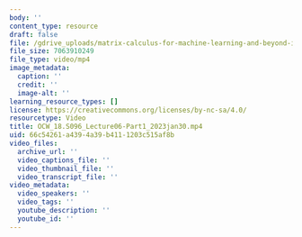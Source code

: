 ```yaml
---
body: ''
content_type: resource
draft: false
file: /gdrive_uploads/matrix-calculus-for-machine-learning-and-beyond-iap-2023/1htxMS__1IWJEd7adujbPgMCJIUkYUS3Q/ocw_18s096_lecture06-part1_2023jan30.mp4
file_size: 7063910249
file_type: video/mp4
image_metadata:
  caption: ''
  credit: ''
  image-alt: ''
learning_resource_types: []
license: https://creativecommons.org/licenses/by-nc-sa/4.0/
resourcetype: Video
title: OCW_18.S096_Lecture06-Part1_2023jan30.mp4
uid: 66c54261-a439-4a39-b411-1203c515af8b
video_files:
  archive_url: ''
  video_captions_file: ''
  video_thumbnail_file: ''
  video_transcript_file: ''
video_metadata:
  video_speakers: ''
  video_tags: ''
  youtube_description: ''
  youtube_id: ''
---
```

